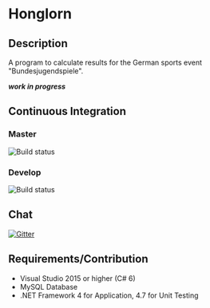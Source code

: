 ﻿# Honglorn

## Description
A program to calculate results for the German sports event "Bundesjugendspiele".

***work in progress***

## Continuous Integration

### Master
![Build status](https://danghor.visualstudio.com/Honglorn/_apis/build/status/Honglorn%20master)

### Develop
![Build status](https://danghor.visualstudio.com/Honglorn/_apis/build/status/Honglorn%20develop)

## Chat
[![Gitter](https://badges.gitter.im/gitterHQ/gitter.png)](https://gitter.im/Honglorn)

## Requirements/Contribution
- Visual Studio 2015 or higher (C# 6)
- MySQL Database
- .NET Framework 4 for Application, 4.7 for Unit Testing
